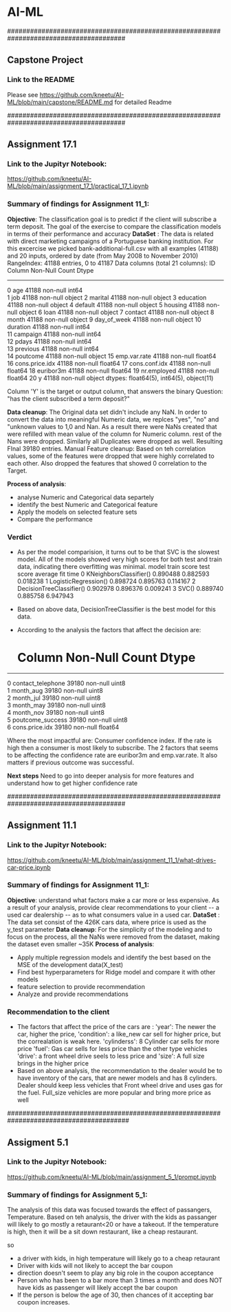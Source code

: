 # AI-ML
#######################################################################################

## Capstone Project
### Link to the README
Please see https://github.com/kneetu/AI-ML/blob/main/capstone/README.md for detailed Readme


#######################################################################################

## Assignment 17.1
### Link to the Jupityr Notebook:
https://github.com/kneetu/AI-ML/blob/main/assignment_17_1/practical_17_1.ipynb
### Summary of findings for Assignment 11_1:
**Objective**: The classification goal is to predict if the client will subscribe a term deposit. The goal of the exercise to compare the classification models in terms of their performance and accuracy 
**DataSet** : The data is related with direct marketing campaigns of a Portuguese banking institution. For this excercise we picked bank-additional-full.csv with all examples (41188) and 20 inputs, ordered by date (from May 2008 to November 2010)
RangeIndex: 41188 entries, 0 to 41187
Data columns (total 21 columns):
 ID   Column          Non-Null Count  Dtype  
---  ------          --------------  -----  
 0   age             41188 non-null  int64  
 1   job             41188 non-null  object 
 2   marital         41188 non-null  object 
 3   education       41188 non-null  object 
 4   default         41188 non-null  object 
 5   housing         41188 non-null  object 
 6   loan            41188 non-null  object 
 7   contact         41188 non-null  object 
 8   month           41188 non-null  object 
 9   day_of_week     41188 non-null  object 
 10  duration        41188 non-null  int64  
 11  campaign        41188 non-null  int64  
 12  pdays           41188 non-null  int64  
 13  previous        41188 non-null  int64  
 14  poutcome        41188 non-null  object 
 15  emp.var.rate    41188 non-null  float64
 16  cons.price.idx  41188 non-null  float64
 17  cons.conf.idx   41188 non-null  float64
 18  euribor3m       41188 non-null  float64
 19  nr.employed     41188 non-null  float64
 20  y               41188 non-null  object 
dtypes: float64(5), int64(5), object(11)

Column 'Y' is the target or output column, that answers the binary Question: "has the client subscribed a term deposit?"

**Data cleanup**: The Original data set didn't include any NaN. In order to convert the data into meaningful Numeric data, we replces "yes", "no" and "unknown values to 1,0 and Nan. As a result there were NaNs created that were refilled with mean value of the column for Numeric column. rest of the Nans were dropped. Similarly all Duplicates were dropped as well. Resulting FInal 39180 entries.
Manual Feature cleanup: Based on teh correlation values, some of the features were dropped that were highly correlated to each other. Also dropped the features that showed 0 correlation to the Target.

**Process of analysis**: 
- analyse Numeric and Categorical data separtely
- identify the best Numeric and Categorical feature
- Apply the models on selected feature sets
- Compare the performance 

### Verdict
- As per the model comparision, it turns out to be that SVC is the slowest model. All of the models showed very high scores for both test and train data, indicating there overfitting was minimal.
model	train score	test score	average fit time
0	KNeighborsClassifier()	0.890488	0.882593	0.018238
1	LogisticRegression()	0.898724	0.895763	0.114167
2	DecisionTreeClassifier()	0.902978	0.896376	0.009241
3	SVC()	0.889740	0.885758	6.947943

- Based on above data, DecisionTreeClassifier is the best model for this data.
- According to the analysis the factors that affect the decision are:
   #   Column             Non-Null Count  Dtype  
---  ------             --------------  -----  
 0   contact_telephone  39180 non-null  uint8  
 1   month_aug          39180 non-null  uint8  
 2   month_jul          39180 non-null  uint8  
 3   month_may          39180 non-null  uint8  
 4   month_nov          39180 non-null  uint8  
 5   poutcome_success   39180 non-null  uint8  
 6   cons.price.idx     39180 non-null  float64

 Where the most impactful are: Consumer confidence index. If the rate is high then a consumer is most likely to subscribe. The 2 factors that seems to be affecting the confidence rate are euribor3m and emp.var.rate.
 It also matters if previous outcome was successful. 

**Next steps**
Need to go into deeper analysis for more features and understand how to get higher confidence rate



#######################################################################################
## Assignment 11.1
### Link to the Jupityr Notebook: 
https://github.com/kneetu/AI-ML/blob/main/assignment_11_1/what-drives-car-price.ipynb
### Summary of findings for Assignment 11_1:
**Objective**: understand what factors make a car more or less expensive. As a result of your analysis, provide clear recommendations to your client -- a used car dealership -- as to what consumers value in a used car.
**DataSet** : The data set consist of the 426K cars data, where price is used as the y_test parameter
**Data cleanup**: For the simplicity of the modeling and to focus on the process, all the NaNs were removed from the dataset, making the dataset even smaller ~35K
**Process of analysis**: 
- Apply multiple regression models and identify the best based on the MSE of the development data(X_test)
- Find best hyperparameters for Ridge model and compare it with other models
- feature selection to provide recommendation
- Analyze and provide recommendations
### Recommendation to the client
- The factors that affect the price of the cars are :
  'year': The newer the car, higher the price,
  'condition': a like_new car sell for higher price, but the correalation is weak here.
  'cylinderss': 8 Cylinder car sells for more price
  'fuel': Gas car sells for less price than the other type vehicles
  'drive': a front wheel drive seels to less price
   and 'size': A full size brings in the higher price
- Based on above analysis, the recommendation to the dealer would be to have inventory of the cars, that are newer models and has 8 cylinders. Dealer should keep less vehicles that Front wheel drive and uses gas for the fuel. Full_size vehicles are more popular and bring more price as well
  


########################################################################################
## Assigment 5.1
### Link to the Jupityr Notebook: 
https://github.com/kneetu/AI-ML/blob/main/assignment_5_1/prompt.ipynb

### Summary of findings for Assignment 5_1:

The analysis of this data was focused towards the effect of passangers, Temperature. Based on teh analysis, the driver with the kids as passanger will likely to go mostly a retaurant<20 or have a takeout.
If the temperature is high, then it will be a sit down restaurant, like a cheap restaurant.

so

- a driver with kids, in high temperature will likely go to a cheap retaurant
- Driver with kids will not likely to accept the bar coupon
- direction doesn't seem to play any big role in the coupon acceptance
- Person who has been to a bar more than 3 times a month and does NOT have kids as passenger will likely accept the bar coupon
- If the person is below the age of 30, then chances of it accepting bar coupon increases.

